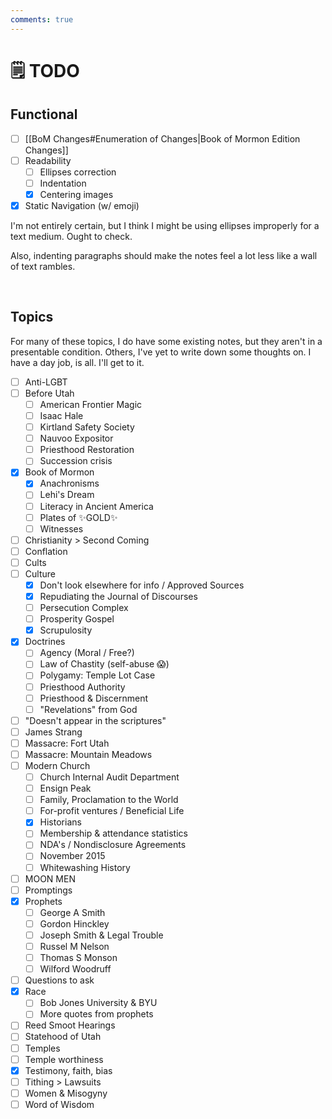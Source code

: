 ```yaml
---
comments: true
---
```

# 🗒️ TODO
## Functional

- [ ] [[BoM Changes#Enumeration of Changes|Book of Mormon Edition Changes]]
- [ ] Readability
	- [ ] Ellipses correction
	- [ ] Indentation
	- [x] Centering images
- [x] Static Navigation (w/ emoji)

I'm not entirely certain, but I think I might be using ellipses improperly for a text medium. Ought to check.

Also, indenting paragraphs should make the notes feel a lot less like a wall of text rambles.

&nbsp;

## Topics
For many of these topics, I do have some existing notes, but they aren't in a presentable condition. Others, I've yet to write down some thoughts on. I have a day job, is all. I'll get to it.

- [ ] Anti-LGBT
- [ ] Before Utah
	- [ ] American Frontier Magic
	- [ ] Isaac Hale
	- [ ] Kirtland Safety Society
	- [ ] Nauvoo Expositor
	- [ ] Priesthood Restoration
	- [ ] Succession crisis
- [x] Book of Mormon
	- [x] Anachronisms
	- [ ] Lehi's Dream
	- [ ] Literacy in Ancient America
	- [ ] Plates of ✨GOLD✨
	- [ ] Witnesses
- [ ] Christianity > Second Coming
- [ ] Conflation
- [ ] Cults
- [ ] Culture
	- [x] Don't look elsewhere for info / Approved Sources
	- [x] Repudiating the Journal of Discourses
	- [ ] Persecution Complex
	- [ ] Prosperity Gospel
	- [x] Scrupulosity
- [x] Doctrines
	- [ ] Agency (Moral / Free?)
	- [ ] Law of Chastity (self-abuse 😱)
	- [ ] Polygamy: Temple Lot Case
	- [ ] Priesthood Authority
	- [ ] Priesthood & Discernment
	- [ ] "Revelations" from God
- [ ] "Doesn't appear in the scriptures"
- [ ] James Strang
- [ ] Massacre: Fort Utah
- [ ] Massacre: Mountain Meadows
- [ ] Modern Church
	- [ ] Church Internal Audit Department
	- [ ] Ensign Peak
	- [ ] Family, Proclamation to the World
	- [ ] For-profit ventures / Beneficial Life
	- [x] Historians
	- [ ] Membership & attendance statistics
	- [ ] NDA's / Nondisclosure Agreements
	- [ ] November 2015
	- [ ] Whitewashing History
- [ ] MOON MEN
- [ ] Promptings
- [x] Prophets
	- [ ] George A Smith
	- [ ] Gordon Hinckley
	- [ ] Joseph Smith & Legal Trouble
	- [ ] Russel M Nelson
	- [ ] Thomas S Monson
	- [ ] Wilford Woodruff
- [ ] Questions to ask
- [x] Race
	- [ ] Bob Jones University & BYU
	- [ ] More quotes from prophets
- [ ] Reed Smoot Hearings
- [ ] Statehood of Utah
- [ ] Temples
- [ ] Temple worthiness
- [x] Testimony, faith, bias
- [ ] Tithing > Lawsuits
- [ ] Women & Misogyny
- [ ] Word of Wisdom
